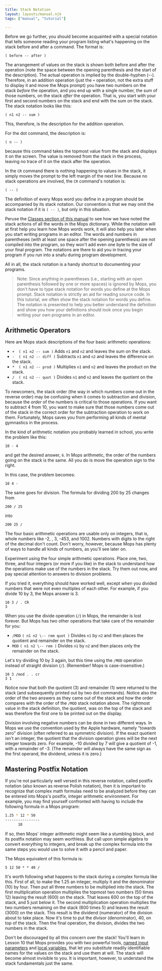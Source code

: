 ```yaml
---
title: Stack Notation
layout: layouts/manual.njk
tags: ["manual", "tutorial"]

---
```


Before we go further, you should become acquainted with a special
notation that tells someone reading your program listing what's
happening on the stack before and after a command. The format is:

`( before -- after )`

The arrangement of values on the stack is shown both before and after
the operation (note the space between the opening parenthesis and the
start of the description). The actual operation is implied by the
double-hyphen (--). Therefore, in an addition operation (just the
`+` operation, not the extra stuff to display it and move
the Mops prompt) you have two numbers on the stack *before* the
operation, and you end up with a single number, the sum of those
numbers, on the stack *after* the operation. That is, you start with
your first and second numbers on the stack and end with the sum on the
stack. The stack notation looks like this:

`( n1 n2 -- sum )`

This, therefore, is the description for the addition operation.

For the dot command, the description is:

`( n -- )`

because this command takes the topmost value from the stack and displays
it on the screen. The value is removed from the stack in the process,
leaving no trace of it on the stack after the operation.

In the `CR` command there is nothing happening to values
in the stack, it simply moves the prompt to the left margin of the next
line. Because no stack operations are involved, the `CR`
command's notation is:

`( -- )`

The definition of every Mops word you define in a program should be
accompanied by its stack notation. Our convention is that we may omit
the stack notation if it is `( -- )`,
but only in this situation.

Peruse the [Classes section of this manual](/pmops/classes/) to
see how we have noted the stack actions of all the words in the Mops
dictionary. While the notation will at first help you learn how Mops
words work, it will also help you later when you start writing programs
in an editor. The words and numbers in parentheses (with at least one
space after the opening parenthesis) are not compiled into the program,
so they won't add even one byte to the size of your final program. The
notations are there to aid you in tracing your program if you run into a
snafu during program development.

All in all, the stack notation is a handy shortcut to documenting your
programs.

> Note: Since anything in parentheses (i.e., starting with an open
> parenthesis followed by one or more spaces) is ignored by Mops, you
> don't have to type stack notation for words you define at the Mops
> prompt. Stack notation is strictly an aid for reading source code. In
> this tutorial, we often show the stack notation for words you define.
> The notation is presented to help you better understand the definition
> and show you how your definitions should look once you begin writing
> your own programs in an editor.

## Arithmetic Operators

Here are Mops stack descriptions of the four basic arithmetic
operations:

* `+  ( n1 n2 -- sum )`  Adds `n1` and `n2` and leaves the sum on the stack.
*  `-  ( n1 n2 -- diff )`  Subtracts `n1` and `n2` and leaves the difference on the stack.
*  `*  ( n1 n2 -- prod )`  Multiplies `n1` and `n2` and leaves the product on the stack.
*  `/  ( n1 n2 -- quot )`  Divides `n1` and `n2` and leaves the quotient on the stack.

To newcomers, the stack order (the way in which numbers come out in the
reverse order) may be confusing when it comes to subtraction and
division, because the *order* of the numbers is critical to those
operations. If you want to subtract 4 from 10, you want to make sure
that those numbers come out of the stack in the correct order for the
subtraction operation to work on them. Fortunately, Mops saves you from
performing all kinds of mental gymnastics in the process.

In the kind of arithmetic notation you probably learned in school, you
write the problem like this:

`10 - 4`

and get the desired answer, `6`. In Mops arithmetic, the order of the
numbers going on the stack is the same. All you do is move the operation
sign to the right.

In this case, the problem becomes:

`10 4 -`

The same goes for division. The formula for dividing 200 by 25 changes
from

`200 / 25`

into

`200 25 /`

The four basic arithmetic operations are usable only on integers, that
is, whole numbers like -2, , 3, -453, and 1002. Numbers with digits to
the right of the decimal don't count. Don't worry, however, because
Mops has plenty of ways to handle all kinds of numbers, as you'll see
later on.

Experiment using the four simple arithmetic operations. Place one, two,
three, and four integers (or more if you like) in the stack to
understand how the operations make use of the numbers in the stack. Try
them out now, and pay special attention to answers to division problems.

If you tried it, everything should have worked well, except when you
divided numbers that were not even multiples of each other. For example,
if you divide 10 by 3, the Mops answer is 3.

`10 3 / . CR`\
`3`

When you use the divide operation (`/`) in Mops, the
remainder is lost forever. But Mops has two other operations that take
care of the remainder for you:

* `/MOD`   `( n1 n2 \-- rem quot )`   Divides `n1` by `n2` and then places the quotient and remainder on the stack.
* `MOD`    `( n1 n2 \-- rem )`        Divides `n1` by `n2` and then places only the remainder on the stack.

Let's try dividing 10 by 3 again, but this time using the
`/MOD` operation instead of straight division
(`/`). (Remember! Mops is case-insensitive.)

`10 3 /mod . . cr`\
`3 1`

Notice now that both the quotient (3) and remainder (1) were returned to
the stack (and subsequently printed out by two dot commands). Notice
also the order of the two answers as they came out of the stack and how
the order compares with the order of the `/MOD` stack
notation above. The rightmost value in the stack definition, the
quotient, was on the top of the stack and was therefore the first one to
be printed out on the display.

Division involving negative numbers can be done in two different ways.
In Mops we use the convention used by the Apple hardware, namely
"towards zero" division (often referred to as symmetric division). If
the exact quotient isn't an integer, the quotient that the division
operation gives will be the next integer towards zero. For example, -10
divided by 7 will give a quotient of -1, with a remainder of -3. (The
remainder will always have the same sign as the first operand, the
dividend, unless it is zero.)

## Mastering Postfix Notation

If you're not particularly well versed in this reverse notation, called
postfix notation (also known as reverse Polish notation), then it is
important to recognize that complex math formulas need to be analyzed
before they can be entered into Mops's postfix, integer arithmetic
environment. For example, you may find yourself confronted with having
to include the following formula in a Mops program:

```bash
1.25 * 12 * 50
----------------
      10
```

If so, then Mops' integer arithmetic might seem like a stumbling block,
and its postfix notation may seem worthless. But call upon simple
algebra to convert everything to integers, and break up the complex
formula into the same steps you would use to solve it with a pencil and
paper.

The Mops equivalent of this formula is:

`5 12 50 * * 40 /`

It's worth following what happens to the stack during a complex formula
like this. First of all, to make the 1.25 an integer, multiply it and
the denominator (10) by four. Then put all three numbers to be
multiplied into the stack. The first multiplication operation multiplies
the topmost two numbers (50 times 12) leaving the result (600) on the
stack. That leaves 600 on the top of the stack, and 5 just below it. The
second multiplication operation multiplies the two numbers remaining on
the stack (600 times 5) and leaves the result (3000) on the stack. This
result is the dividend (numerator) of the division about to take place.
Now it's time to put the divisor (denominator), 40, on top of the
stack. Then the final operation, the division, divides the two numbers
in the stack.

Don't be discouraged by all this concern over the stack! You'll learn
in Lesson 10 that Mops provides you with two powerful tools, [ named
input parameters](/pmops/tutorial/lesson_10#Named_Input_Parameters) and [
local variables](/pmops/tutorial/lesson_10#Local_Variables), that let you
substitute readily identifiable names for the values on the stack and
use them at will. The stack will become almost invisible to you. It is
important, however, to understand the stack fundamentals just the same.


